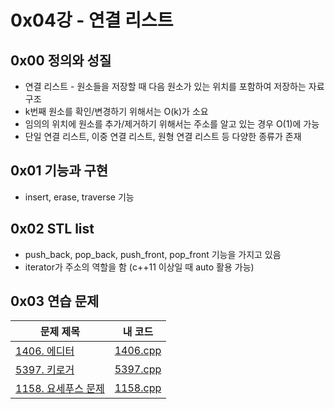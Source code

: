 # 0x04강 - 연결 리스트

## 0x00 정의와 성질

- 연결 리스트 - 원소들을 저장할 때 다음 원소가 있는 위치를 포함하여 저장하는 자료구조
- k번째 원소를 확인/변경하기 위해서는 O(k)가 소요
- 임의의 위치에 원소를 추가/제거하기 위해서는 주소를 알고 있는 경우 O(1)에 가능
- 단일 연결 리스트, 이중 연결 리스트, 원형 연결 리스트 등 다양한 종류가 존재

## 0x01 기능과 구현

- insert, erase, traverse 기능

## 0x02 STL list

- push_back, pop_back, push_front, pop_front 기능을 가지고 있음
- iterator가 주소의 역할을 함 (c++11 이상일 때 auto 활용 가능)

## 0x03 연습 문제

| 문제 제목                                                    | 내 코드                                          |
| ------------------------------------------------------------ | ------------------------------------------------ |
| [1406. 에디터](https://github.com/tommya98/Beakjoon_solving/blob/main/code/1406.cpp) | [1406.cpp](https://www.acmicpc.net/problem/1406) |
| [5397. 키로거](https://github.com/tommya98/Beakjoon_solving/blob/main/code/5397.cpp) | [5397.cpp](https://www.acmicpc.net/problem/5397) |
| [1158. 요세푸스 문제](https://github.com/tommya98/Beakjoon_solving/blob/main/code/1158.cpp) | [1158.cpp](https://www.acmicpc.net/problem/1158) |

